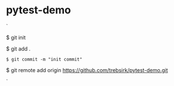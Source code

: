 # pytest-demo
`

  $ git init

  $ git add .

    $ git commit -m "init commit"

$ git remote add origin https://github.com/trebsirk/pytest-demo.git

`
